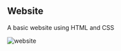 ## Website
A basic website using HTML and CSS

![website](https://user-images.githubusercontent.com/32400008/80067119-e5f7e200-855a-11ea-97df-745d86687ae1.JPG)
